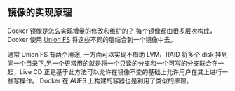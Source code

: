 ## 镜像的实现原理

Docker 镜像是怎么实现增量的修改和维护的？
每个镜像都由很多层次构成，Docker 使用 [Union FS](http://en.wikipedia.org/wiki/UnionFS) 将这些不同的层结合到一个镜像中去。

通常 Union FS 有两个用途, 一方面可以实现不借助 LVM、RAID 将多个 disk 挂到同一个目录下,另一个更常用的就是将一个只读的分支和一个可写的分支联合在一起，Live CD 正是基于此方法可以允许在镜像不变的基础上允许用户在其上进行一些写操作。
Docker 在 AUFS 上构建的容器也是利用了类似的原理。
